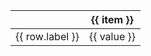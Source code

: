 <div class="w-full overflow-x-auto">
  <table class="min-w-full border-collapse border border-gray-200">
    <thead>
      <tr class="bg-gray-100">
        <th class="border border-gray-300 px-4 py-2"></th>
        <th *ngFor="let item of headers" class="border border-gray-300 px-4 py-2 text-left">{{ item }}</th>
      </tr>
    </thead>
    <tbody>
      <tr *ngFor="let row of data">
        <td class="border border-gray-300 px-4 py-2 font-bold">{{ row.label }}</td>
        <td *ngFor="let value of row.values" class="border border-gray-300 px-4 py-2">{{ value }}</td>
      </tr>
    </tbody>
  </table>
</div>
